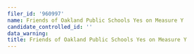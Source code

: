 ```yaml
---
filer_id: '960997'
name: Friends of Oakland Public Schools Yes on Measure Y
candidate_controlled_id: ''
data_warning: 
title: Friends of Oakland Public Schools Yes on Measure Y
---
```

